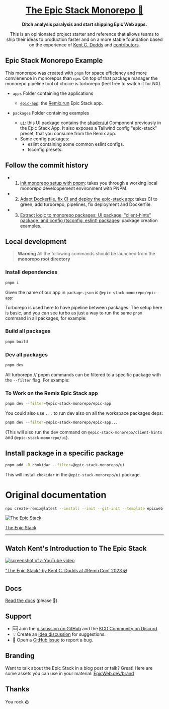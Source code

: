 <div align="center">
  <h1 align="center"><a href="https://www.epicweb.dev/epic-stack">The Epic Stack Monorepo 🚀</a></h1>
  <strong align="center">
    Ditch analysis paralysis and start shipping Epic Web apps.
  </strong>
  <p>
    This is an opinionated project starter and reference that allows teams to
    ship their ideas to production faster and on a more stable foundation based
    on the experience of <a href="https://kentcdodds.com">Kent C. Dodds</a> and
    <a href="https://github.com/epicweb-dev/epic-stack/graphs/contributors">contributors</a>.
  </p>
</div>

## Epic Stack Monorepo Example

This monorepo was created with `pnpm` for space efficiency and more convienence
in monorepos than `npm`. On top of that package manager the monorepo pipeline
tool of choice is turborepo (feel free to switch it for NX).

- `apps` Folder containing the applications
  - [`epic-app`](https://github.com/PhilDL/epic-stack-monorepo/tree/main/apps/epic-app):
    the [Remix.run](https://remix.run) Epic Stack app.
- `packages` Folder containing examples

  - [`ui`](https://github.com/PhilDL/epic-stack-monorepo/tree/main/packages/ui):
    this UI package contains the [shadcn/ui](https://ui.shadcn.com/) Component
    previously in the Epic Stack App. It also exposes a Tailwind config
    "epic-stack" preset, that you consume from the Remix app.
  - Some config packages:
    - eslint containing some common eslint configs.
    - tsconfig presets.

## Follow the commit history

- 1) [init monorepo setup with pnpm](https://github.com/PhilDL/epic-stack-monorepo/commit/5296754553ea26e6edcdde7b31b927403705620a): takes you through a working local monorepo developpement environment with PNPM.
- 2) [Adapt Dockerfile, fix CI and deploy the epic-stack app](https://github.com/PhilDL/epic-stack-monorepo/commit/a82486866507688025c84ae54bf6f05f71c73e3d): takes CI to green, add turborepo, pipelines, fix deployment and Dockerfile.
- 3) [Extract logic to monorepo packages: UI package, "client-hints" package, and config (tsconfig, eslint) packages](https://github.com/PhilDL/epic-stack-monorepo/commit/33997f9e47e41f6919990cb4dfcd098c65396a71): package creation examples.


## Local development

> **Warning** All the following commands should be launched from the **monorepo
> root directory**

### Install dependencies

```bash
pnpm i
```

Given the name of our app in `package.json` is `@epic-stack-monorepo/epic-app`:

Turborepo is used here to have pipeline between packages. The setup here is
basic, and you can see turbo as just a way to run the same `pnpm` command in all
packages, for example:

### Build all packages

```bash
pnpm build
```

### Dev all packages

```bash
pnpm dev
```

All turborepo // pnpm commands can be filtered to a specific package with the
`--filter` flag. For example:

### To Work on the Remix Epic Stack app

```bash
pnpm dev --filter=@epic-stack-monorepo/epic-app
```

You could also use `...` to run dev also on all the workspace packages deps:

```bash
pnpm dev --filter=@epic-stack-monorepo/epic-app...
```

(This will also run the dev command on `@epic-stack-monorepo/client-hints` and
`@epic-stack-monorepo/ui`).

## Install package in a specific package

```bash
pnpm add -D chokidar --filter=@epic-stack-monorepo/ui
```

This will install `chokidar` in the `@epic-stack-monorepo/ui` package.

# Original documentation

```sh
npx create-remix@latest --install --init --git-init --template epicweb-dev/epic-stack
```

[![The Epic Stack](https://github-production-user-asset-6210df.s3.amazonaws.com/1500684/246885449-1b00286c-aa3d-44b2-9ef2-04f694eb3592.png)](https://www.epicweb.dev/epic-stack)

[The Epic Stack](https://www.epicweb.dev/epic-stack)

<hr />

## Watch Kent's Introduction to The Epic Stack

[![screenshot of a YouTube video](https://github-production-user-asset-6210df.s3.amazonaws.com/1500684/242088051-6beafa78-41c6-47e1-b999-08d3d3e5cb57.png)](https://www.youtube.com/watch?v=yMK5SVRASxM)

["The Epic Stack" by Kent C. Dodds at #RemixConf 2023 💿](https://www.youtube.com/watch?v=yMK5SVRASxM)

## Docs

[Read the docs](https://github.com/epicweb-dev/epic-stack/blob/main/docs)
(please 🙏).

## Support

- 🆘 Join the
  [discussion on GitHub](https://github.com/epicweb-dev/epic-stack/discussions)
  and the [KCD Community on Discord](https://kcd.im/discord).
- 💡 Create an
  [idea discussion](https://github.com/epicweb-dev/epic-stack/discussions/new?category=ideas)
  for suggestions.
- 🐛 Open a [GitHub issue](https://github.com/epicweb-dev/epic-stack/issues) to
  report a bug.

## Branding

Want to talk about the Epic Stack in a blog post or talk? Great! Here are some
assets you can use in your material:
[EpicWeb.dev/brand](https://epicweb.dev/brand)

## Thanks

You rock 🪨
